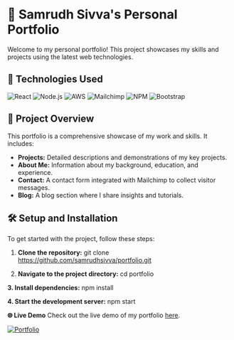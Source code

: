 # 🌟 Samrudh Sivva's Personal Portfolio

Welcome to my personal portfolio! This project showcases my skills and projects using the latest web technologies.

## 🚀 Technologies Used

![React](https://img.shields.io/badge/React-20232A?style=for-the-badge&logo=react&logoColor=61DAFB)
![Node.js](https://img.shields.io/badge/Node.js-43853D?style=for-the-badge&logo=node.js&logoColor=white)
![AWS](https://img.shields.io/badge/AWS-232F3E?style=for-the-badge&logo=amazon-aws&logoColor=white)
![Mailchimp](https://img.shields.io/badge/Mailchimp-FFE01B?style=for-the-badge&logo=mailchimp&logoColor=black)
![NPM](https://img.shields.io/badge/NPM-CB3837?style=for-the-badge&logo=npm&logoColor=white)
![Bootstrap](https://img.shields.io/badge/Bootstrap-563D7C?style=for-the-badge&logo=bootstrap&logoColor=white)

## 📄 Project Overview

This portfolio is a comprehensive showcase of my work and skills. It includes:

- **Projects:** Detailed descriptions and demonstrations of my key projects.
- **About Me:** Information about my background, education, and experience.
- **Contact:** A contact form integrated with Mailchimp to collect visitor messages.
- **Blog:** A blog section where I share insights and tutorials.

## 🛠️ Setup and Installation

To get started with the project, follow these steps:

1. **Clone the repository:**
   git clone https://github.com/samrudhsivva/portfolio.git

2. **Navigate to the project directory:**
   cd portfolio
   
**3. Install dependencies:**
  npm install
  
**4. Start the development server:**
  npm start


**🌐 Live Demo**
Check out the live demo of my portfolio [here](https://main.d1dmnqxuutbswc.amplifyapp.com/).

[![Portfolio](https://img.shields.io/badge/Portfolio-000000?style=for-the-badge&logo=About.me&logoColor=white)](https://main.d1dmnqxuutbswc.amplifyapp.com/)
